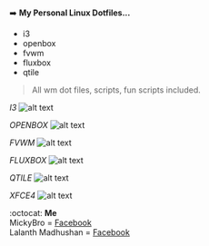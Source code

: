:arrow_right: **My Personal Linux Dotfiles...**

- i3
- openbox
- fvwm
- fluxbox
- qtile

> All wm dot files, scripts, fun scripts included.

*I3*
![alt text](https://github.com/lalantham/dotfiles/blob/master/Screens/i3-dark.png)

*OPENBOX*
![alt text](https://github.com/lalantham/dotfiles/blob/master/Screens/openbox-dark.png)

*FVWM*
![alt text](https://github.com/lalantham/dotfiles/blob/master/Screens/fvwm.png)

*FLUXBOX*
![alt text](https://github.com/lalantham/dotfiles/blob/master/Screens/fluxbox-dark.png)

*QTILE*
![alt text](https://i.ibb.co/Zm99GSS/qtile.png)

*XFCE4*
![alt text](https://github.com/lalantham/dotfiles/blob/master/Screens/xfce-dark.png)

:octocat:  **Me**<br/>
MickyBro = [Facebook](https://www.facebook.com/profile.php?id=100015317823834)<br/>
Lalanth Madhushan = [Facebook](https://www.facebook.com/lalanthamadushan82)



